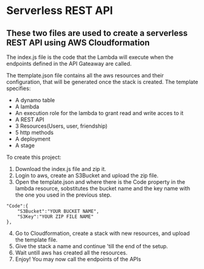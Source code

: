 # Serverless REST API
## These two files are used to create a serverless REST API using AWS Cloudformation

The index.js file is the code that the Lambda will execute when the endpoints defined in the API Gateaway are called.  

The ttemplate.json file contains all the aws resources and their configuration, that will be generated once the stack is created. The template specifies:  
- A dynamo table
- A lambda
- An execution role for the lambda to grant read and write acces to it
- A REST API
- 3 Resources(Users, user, friendship)
- 5 http methods
- A deployment
- A stage

To create this project:  
1. Download the index.js file and zip it.
2. Login to aws, create an S3Bucket and upload the zip file.
3. Open the template.json and where there is the Code property in the lambda resource, sobstitutes the bucket name and the key name with the one you used in the previous step.
```
"Code":{
	"S3Bucket":"YOUR BUCKET NAME",
	"S3Key":"YOUR ZIP FILE NAME"
},
```
4. Go to Cloudformation, create a stack with new resources, and upload the template file.
5. Give the stack a name and continue 'till the end of the setup.
6. Wait untill aws has created all the resources.
7. Enjoy! You may now call the endpoints of the APIs
